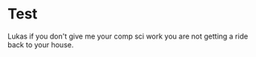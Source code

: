 # Test

Lukas if you don't give me your comp sci work you are not getting a ride back to your house.
